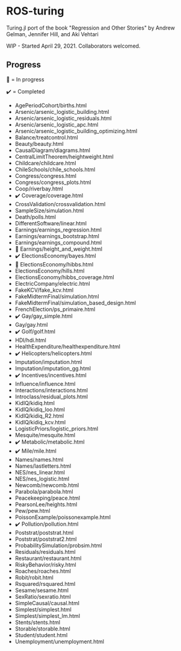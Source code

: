 # ROS-turing

Turing.jl port of the book "Regression and Other Stories" by Andrew Gelman, Jennifer Hill, and Aki Vehtari

WIP - Started April 29, 2021. Collaborators welcomed.

## Progress

🚧 = In progress

✔️ = Completed

- AgePeriodCohort/births.html
- Arsenic/arsenic_logistic_building.html
- Arsenic/arsenic_logistic_residuals.html
- Arsenic/arsenic_logistic_apc.html
- Arsenic/arsenic_logistic_building_optimizing.html
- Balance/treatcontrol.html
- Beauty/beauty.html
- CausalDiagram/diagrams.html
- CentralLimitTheorem/heightweight.html
- Childcare/childcare.html
- ChileSchools/chile_schools.html
- Congress/congress.html
- Congress/congress_plots.html
- Coop/riverbay.html
- ✔️ Coverage/coverage.html
- CrossValidation/crossvalidation.html
- SampleSize/simulation.html
- Death/polls.html
- DifferentSoftware/linear.html
- Earnings/earnings_regression.html
- Earnings/earnings_bootstrap.html
- Earnings/earnings_compound.html
- 🚧 Earnings/height_and_weight.html
- ✔️ ElectionsEconomy/bayes.html
- 🚧 ElectionsEconomy/hibbs.html
- ElectionsEconomy/hills.html
- ElectionsEconomy/hibbs_coverage.html
- ElectricCompany/electric.html
- FakeKCV/fake_kcv.html
- FakeMidtermFinal/simulation.html
- FakeMidtermFinal/simulation_based_design.html
- FrenchElection/ps_primaire.html
- ✔️ Gay/gay_simple.html
- Gay/gay.html
- ✔️ Golf/golf.html
- HDI/hdi.html
- HealthExpenditure/healthexpenditure.html
- ✔️ Helicopters/helicopters.html
- Imputation/imputation.html
- Imputation/imputation_gg.html
- ✔️ Incentives/incentives.html
- Influence/influence.html
- Interactions/interactions.html
- Introclass/residual_plots.html
- KidIQ/kidiq.html
- KidIQ/kidiq_loo.html
- KidIQ/kidiq_R2.html
- KidIQ/kidiq_kcv.html
- LogisticPriors/logistic_priors.html
- Mesquite/mesquite.html
- ✔️ Metabolic/metabolic.html
- ✔️ Mile/mile.html
- Names/names.html
- Names/lastletters.html
- NES/nes_linear.html
- NES/nes_logistic.html
- Newcomb/newcomb.html
- Parabola/parabola.html
- Peacekeeping/peace.html
- PearsonLee/heights.html
- Pew/pew.html
- PoissonExample/poissonexample.html
- ✔️ Pollution/pollution.html
- Poststrat/poststrat.html
- Poststrat/poststrat2.html
- ProbabilitySimulation/probsim.html
- Residuals/residuals.html
- Restaurant/restaurant.html
- RiskyBehavior/risky.html
- Roaches/roaches.html
- Robit/robit.html
- Rsquared/rsquared.html
- Sesame/sesame.html
- SexRatio/sexratio.html
- SimpleCausal/causal.html
- Simplest/simplest.html
- Simplest/simplest_lm.html
- Stents/stents.html
- Storable/storable.html
- Student/student.html
- Unemployment/unemployment.html
